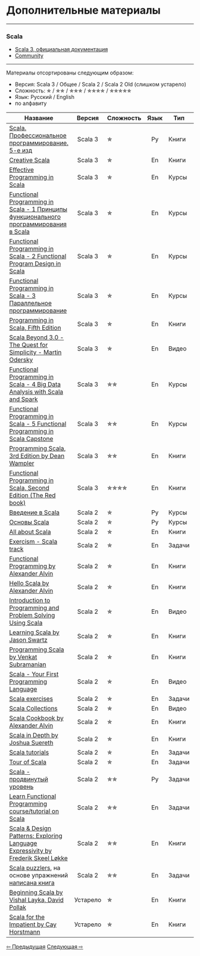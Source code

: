 # Дополнительные материалы

--- 

### Scala
- [Scala 3, официальная документация](https://docs.scala-lang.org/scala3/book/introduction.html)
- [Community](https://scala-lang.org/community/)

---

Материалы отсортированы следующим образом:
- Версия: Scala 3 / Общее / Scala 2 / Scala 2 Old (слишком устарело)
- Сложность: &#10031; / &#10031;&#10031; / &#10031;&#10031;&#10031; / &#10031;&#10031;&#10031;&#10031; / &#10031;&#10031;&#10031;&#10031;&#10031;
- Язык: Русский / English
- по алфавиту


| Название                                                                                                                                                                                                                                            |  Версия  | Сложность                        | Язык | Тип    | Комментарий |
|-----------------------------------------------------------------------------------------------------------------------------------------------------------------------------------------------------------------------------------------------------|:--------:|----------------------------------|:----:|--------|-------------|
| [Scala. Профессиональное программирование. 5-е изд](https://www.piter.com/product/scala-professionalnoe-programmirovanie-5-e-izd)                                                                                                                   | Scala 3  | &#10031;                         |  Ру  | Книги  |             |
| [Creative Scala](https://www.creativescala.org/creative-scala.html#foreword)                                                                                                                                                                        | Scala 3  | &#10031;                         |  En  | Книги  |             |
| [Effective Programming in Scala](https://www.coursera.org/learn/effective-scala)                                                                                                                                                                    | Scala 3  | &#10031;                         |  En  | Курсы  |             |
| [Functional Programming in Scala - 1 Принципы функционального программирования в Scala](https://www.coursera.org/learn/scala-functional-programming)                                                                                                | Scala 3  | &#10031;                         |  En  | Курсы  |             |
| [Functional Programming in Scala - 2 Functional Program Design in Scala](https://www.coursera.org/learn/scala-functional-program-design)                                                                                                            | Scala 3  | &#10031;                         |  En  | Курсы  |             |
| [Functional Programming in Scala - 3 Параллельное программирование](https://www.coursera.org/learn/scala-parallel-programming)                                                                                                                      | Scala 3  | &#10031;                         |  En  | Курсы  |             |
| [Programming in Scala, Fifth Edition](https://www.artima.com/shop/programming_in_scala_5ed)                                                                                                                                                         | Scala 3  | &#10031;                         |  En  | Книги  |             |
| [Scala Beyond 3.0 - The Quest for Simplicity - Martin Odersky](https://www.youtube.com/watch?v=NXTjnowBx-c)                                                                                                                                         | Scala 3  | &#10031;                         |  En  | Видео  |             |
| [Functional Programming in Scala - 4 Big Data Analysis with Scala and Spark](https://www.coursera.org/learn/scala-spark-big-data)                                                                                                                   | Scala 3  | &#10031;&#10031;                 |  En  | Курсы  | Spark       |
| [Functional Programming in Scala - 5 Functional Programming in Scala Capstone](https://www.coursera.org/learn/scala-capstone)                                                                                                                       | Scala 3  | &#10031;&#10031;                 |  En  | Курсы  |             |
| [Programming Scala, 3rd Edition by Dean Wampler](https://deanwampler.github.io/books/programmingscala.html)                                                                                                                                         | Scala 3  | &#10031;&#10031;                 |  En  | Книги  |             |
| [Functional Programming in Scala, Second Edition (The Red book)](https://www.manning.com/books/functional-programming-in-scala-second-edition?query=Functional%20Programming%20in%20Scala,%20Second%20Edition)                                      | Scala 3  | &#10031;&#10031;&#10031;&#10031; |  En  | Книги  |             |
| [Введение в Scala](https://stepik.org/course/16243/promo)                                                                                                                                                                                           | Scala 2  | &#10031;                         |  Ру  | Курсы  |             |
| [Основы Scala](https://stepik.org/course/89974/promo)                                                                                                                                                                                               | Scala 2  | &#10031;                         |  Ру  | Курсы  |             |
| [All about Scala](https://allaboutscala.com/)                                                                                                                                                                                                       | Scala 2  | &#10031;                         |  En  | Книги  |             |
| [Exercism - Scala track](https://exercism.org/tracks/scala)                                                                                                                                                                                         | Scala 2  | &#10031;                         |  En  | Задачи |             |
| [Functional Programming by Alexander Alvin](https://alvinalexander.com/photos/functional-programming-simplied-free-pdf-preview/)                                                                                                                    | Scala 2  | &#10031;                         |  En  | Книги  |             |
| [Hello Scala by Alexander Alvin](https://alvinalexander.com/photos/hello-scala-free-pdf-preview/)                                                                                                                                                   | Scala 2  | &#10031;                         |  En  | Книги  |             |
| [Introduction to Programming and Problem Solving Using Scala](https://www.youtube.com/watch?v=V-wKBH-gUeo&list=PLLMXbkbDbVt9z5dcm7uRgG3Fhw3u9LKoF)                                                                                                  | Scala 2  | &#10031;                         |  En  | Видео  |             |
| [Learning Scala by Jason Swartz](https://www.oreilly.com/library/view/learning-scala/9781449368814/)                                                                                                                                                | Scala 2  | &#10031;                         |  En  | Книги  |             |
| [Programming Scala by Venkat Subramanian](https://books.google.ru/books/about/Programming_Scala.html?id=Jq2EOwAACAAJ&redir_esc=y)                                                                                                                   | Scala 2  | &#10031;                         |  En  | Книги  |             |
| [Scala - Your First Programming Language](https://www.youtube.com/playlist?list=PLJGDHERh23x-YBJ8LmYU_IGBFflvsKfLu)                                                                                                                                 | Scala 2  | &#10031;                         |  En  | Видео  |             |
| [Scala exercises](https://www.scala-exercises.org/)                                                                                                                                                                                                 | Scala 2  | &#10031;                         |  En  | Задачи |             |
| [Scala Collections](https://www.youtube.com/playlist?list=PLJGDHERh23x-4bTASKbtwhhAuP6rYQJqE)                                                                                                                                                       | Scala 2  | &#10031;                         |  En  | Видео  |             |
| [Scala Cookbook by Alexander Alvin](https://www.amazon.com/Scala-Cookbook-Object-Oriented-Functional-Programming-dp-1492051543/dp/1492051543?&linkCode=sl1&tag=devdaily-20&linkId=d089a7152c070d0ae50814301bb12d21&language=en_US&ref_=as_li_ss_tl) | Scala 2  | &#10031;                         |  En  | Книги  |             |
| [Scala in Depth by Joshua Suereth](https://www.manning.com/books/scala-in-depth)                                                                                                                                                                    | Scala 2  | &#10031;                         |  En  | Книги  |             |
| [Scala tutorials](http://scalatutorials.com/tour/)                                                                                                                                                                                                  | Scala 2  | &#10031;                         |  En  | Задачи |             |
| [Tour of Scala](https://tourofscala.com/)                                                                                                                                                                                                           | Scala 2  | &#10031;                         |  En  | Задачи |             |
| [Scala - продвинутый уровень](https://stepik.org/course/92864/promo)                                                                                                                                                                                | Scala 2  | &#10031;&#10031;                 |  Ру  | Задачи |             |
| [Learn Functional Programming course/tutorial on Scala](https://github.com/dehun/learn-fp)                                                                                                                                                          | Scala 2  | &#10031;&#10031;                 |  En  | Задачи |             |
| [Scala & Design Patterns: Exploring Language Expressivity by Frederik Skeel Løkke](https://www.scala-lang.org/old/sites/default/files/FrederikThesis.pdf)                                                                                           | Scala 2  | &#10031;&#10031;                 |  En  | Книги  |             |
| [Scala puzzlers](https://scalapuzzlers.com/index.html), на основе упражнений [написана книга](https://www.artima.com/shop/scala_puzzlers)                                                                                                           | Scala 2  | &#10031;&#10031;                 |  En  | Задачи |             |
| [Beginning Scala by Vishal Layka, David Pollak](https://link.springer.com/book/10.1007/978-1-4842-0232-6)                                                                                                                                           | Устарело | &#10031;                         |  En  | Книги  |             |
| [Scala for the Impatient by Cay Horstmann](https://horstmann.com/scala/)                                                                                                                                                                            | Устарело | &#10031;                         |  En  | Книги  |             |


<div>
    <a href="extra">&#8678; Предыдущая</a>
    <a href="extra">Следующая &#8680;</a>
</div>
